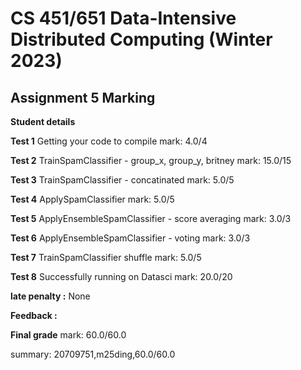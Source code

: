 # CS 451/651 Data-Intensive Distributed Computing (Winter 2023)
## Assignment 5 Marking

**Student details**

**Test 1** Getting your code to compile mark: 4.0/4

**Test 2** TrainSpamClassifier - group_x, group_y, britney mark: 15.0/15

**Test 3** TrainSpamClassifier - concatinated mark: 5.0/5

**Test 4** ApplySpamClassifier mark: 5.0/5

**Test 5** ApplyEnsembleSpamClassifier - score averaging mark: 3.0/3

**Test 6** ApplyEnsembleSpamClassifier - voting mark: 3.0/3

**Test 7** TrainSpamClassifier shuffle mark: 5.0/5

**Test 8** Successfully running on Datasci mark: 20.0/20

**late penalty :** None

**Feedback :** 

**Final grade**
mark: 60.0/60.0

summary: 20709751,m25ding,60.0/60.0
